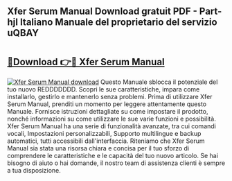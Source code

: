 ## Xfer Serum Manual Download gratuit PDF - Part-hjI Italiano Manuale del proprietario del servizio uQBAY

# <h2><a href="http://dfbuwds.blite.top/?on=Xfer+Serum+Manual">🔗Download 👉🔴 Xfer Serum Manual</a></h2>

[![Xfer Serum Manual download](https://i.imgur.com/lujVjoI.png)](http://dfbuwds.blite.top/?on=Xfer+Serum+Manual)
Questo Manuale sblocca il potenziale del tuo nuovo REDDDDDDD. Scopri le sue caratteristiche, impara come installarlo, gestirlo e mantenerlo senza problemi. Prima di utilizzare Xfer Serum Manual, prenditi un momento per leggere attentamente questo Manuale. Fornisce istruzioni dettagliate su come impostare il prodotto, nonché informazioni su come utilizzare le sue varie funzioni e possibilità. Xfer Serum Manual ha una serie di funzionalità avanzate, tra cui comandi vocali, Impostazioni personalizzabili, Supporto multilingue e backup automatici, tutti accessibili dall'interfaccia. Riteniamo che Xfer Serum Manual sia stata una risorsa chiara e concisa per il tuo sforzo di comprendere le caratteristiche e le capacità del tuo nuovo articolo. Se hai bisogno di aiuto o hai domande, il nostro team di assistenza clienti è sempre a tua disposizione.
